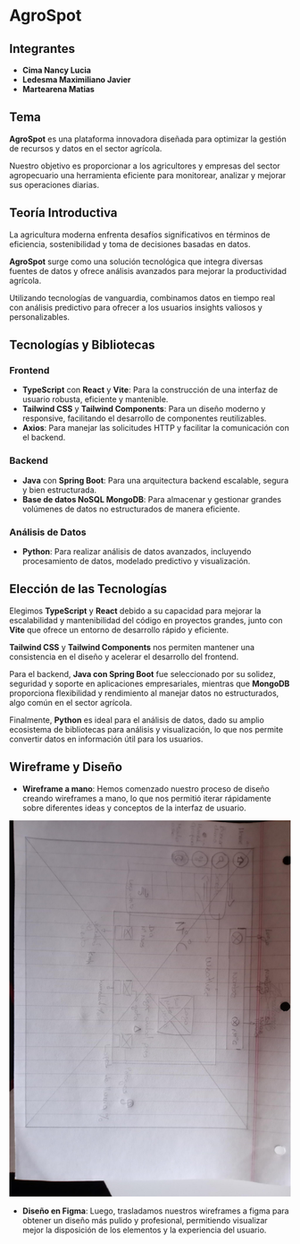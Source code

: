 # AgroSpot

## Integrantes

-   **Cima Nancy Lucia**
-   **Ledesma Maximiliano Javier**
-   **Martearena Matias**

## Tema

**AgroSpot** es una plataforma innovadora diseñada para optimizar la gestión de recursos y datos en el sector agrícola.

Nuestro objetivo es proporcionar a los agricultores y empresas del sector agropecuario una herramienta eficiente para monitorear, analizar y mejorar sus operaciones diarias.

## Teoría Introductiva

La agricultura moderna enfrenta desafíos significativos en términos de eficiencia, sostenibilidad y toma de decisiones basadas en datos.

**AgroSpot** surge como una solución tecnológica que integra diversas fuentes de datos y ofrece análisis avanzados para mejorar la productividad agrícola.

Utilizando tecnologías de vanguardia, combinamos datos en tiempo real con análisis predictivo para ofrecer a los usuarios insights valiosos y personalizables.

## Tecnologías y Bibliotecas

### Frontend

-   **TypeScript** con **React** y **Vite**: Para la construcción de una interfaz de usuario robusta, eficiente y mantenible.
-   **Tailwind CSS** y **Tailwind Components**: Para un diseño moderno y responsive, facilitando el desarrollo de componentes reutilizables.
-   **Axios**: Para manejar las solicitudes HTTP y facilitar la comunicación con el backend.

### Backend

-   **Java** con **Spring Boot**: Para una arquitectura backend escalable, segura y bien estructurada.
-   **Base de datos NoSQL MongoDB**: Para almacenar y gestionar grandes volúmenes de datos no estructurados de manera eficiente.

### Análisis de Datos

-   **Python**: Para realizar análisis de datos avanzados, incluyendo procesamiento de datos, modelado predictivo y visualización.

## Elección de las Tecnologías

Elegimos **TypeScript** y **React** debido a su capacidad para mejorar la escalabilidad y mantenibilidad del código en proyectos grandes, junto con **Vite** que ofrece un entorno de desarrollo rápido y eficiente.

**Tailwind CSS** y **Tailwind Components** nos permiten mantener una consistencia en el diseño y acelerar el desarrollo del frontend.

Para el backend, **Java con Spring Boot** fue seleccionado por su solidez, seguridad y soporte en aplicaciones empresariales, mientras que **MongoDB** proporciona flexibilidad y rendimiento al manejar datos no estructurados, algo común en el sector agrícola.

Finalmente, **Python** es ideal para el análisis de datos, dado su amplio ecosistema de bibliotecas para análisis y visualización, lo que nos permite convertir datos en información útil para los usuarios.

## Wireframe y Diseño

-   **Wireframe a mano**: Hemos comenzado nuestro proceso de diseño creando wireframes a mano, lo que nos permitió iterar rápidamente sobre diferentes ideas y conceptos de la interfaz de usuario.

![wireframe-a-papel](./img/wireframe-manual.jpeg)

-   **Diseño en Figma**: Luego, trasladamos nuestros wireframes a figma para obtener un diseño más pulido y profesional, permitiendo visualizar mejor la disposición de los elementos y la experiencia del usuario.

